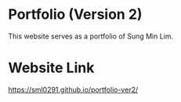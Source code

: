 # Portfolio (Version 2)

This website serves as a portfolio of Sung Min Lim.

# Website Link

https://sml0291.github.io/portfolio-ver2/
